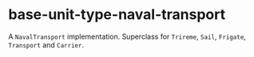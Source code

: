 # base-unit-type-naval-transport

A `NavalTransport` implementation. Superclass for `Trireme`, `Sail`, `Frigate`, `Transport` and `Carrier`.

